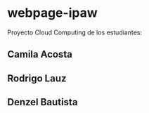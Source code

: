 # webpage-ipaw
Proyecto Cloud Computing de los estudiantes:

## Camila Acosta
## Rodrigo Lauz
## Denzel Bautista